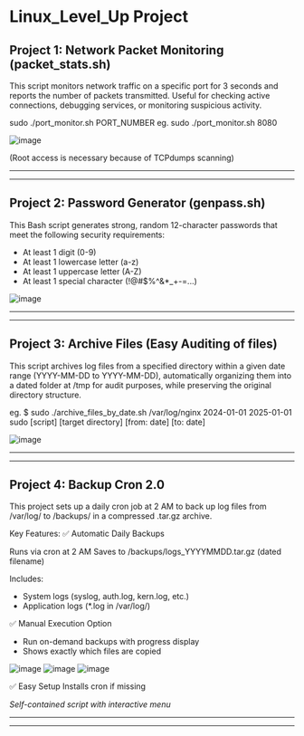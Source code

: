 # Linux_Level_Up Project

Project 1: Network Packet Monitoring (packet_stats.sh)
-------------------------------------------------------------------
This script monitors network traffic on a specific port for 3 seconds and reports the number of packets transmitted. Useful for checking active connections, debugging services, or monitoring suspicious activity.

sudo ./port_monitor.sh PORT_NUMBER eg.  sudo ./port_monitor.sh 8080

![image](https://github.com/user-attachments/assets/296622cb-1486-4e7c-a01c-0ffb939e882a)


(Root access is necessary because of TCPdumps scanning)

-----------------------------------------------------------------------------
-----------------------------------------------------------------------------

Project 2: Password Generator (genpass.sh) 
-----------------------------------------------------------------------
This Bash script generates strong, random 12-character passwords that meet the following security requirements:
  * At least 1 digit (0-9)
  * At least 1 lowercase letter (a-z)
  * At least 1 uppercase letter (A-Z)
  * At least 1 special character (!@#$%^&*_+-=...)

![image](https://github.com/user-attachments/assets/1ffd1fd2-631d-41d2-89e8-b4cc355f561d)

-----------------------------------------------------------------------------------------------------------
----------------------------------------------------------------------------------------------------------- 

Project 3: Archive Files (Easy Auditing of files)
-----------------------------------------------------------------------
This script archives log files from a specified directory within a given date range (YYYY-MM-DD to YYYY-MM-DD), automatically organizing them into a dated folder at /tmp for audit purposes, while preserving the original directory structure.

eg. $ sudo ./archive_files_by_date.sh /var/log/nginx 2024-01-01 2025-01-01 </br>
       sudo [script] [target directory] [from: date] [to: date]

![image](https://github.com/user-attachments/assets/08aad6b5-b71e-497f-9c2e-6275c1aa0608)


-----------------------------------------------------------------------------------------------------------
-----------------------------------------------------------------------------------------------------------

Project 4: Backup Cron 2.0
-----------------------------------------------------------------------

This project sets up a daily cron job at 2 AM to back up log files from /var/log/ to /backups/ in a compressed .tar.gz archive.

Key Features:
✅ Automatic Daily Backups

Runs via cron at 2 AM
Saves to /backups/logs_YYYYMMDD.tar.gz (dated filename)

Includes:
* System logs (syslog, auth.log, kern.log, etc.)
* Application logs (*.log in /var/log/)

✅ Manual Execution Option

* Run on-demand backups with progress display
*  Shows exactly which files are copied

![image](https://github.com/user-attachments/assets/43b2070e-bf0e-4e3e-ac0d-0fcc9094744b)
![image](https://github.com/user-attachments/assets/fbc26926-99f1-4918-acc4-0e0295491bb3)
![image](https://github.com/user-attachments/assets/ed724ef4-b862-4844-ba9c-38f838c8ad17)

✅ Easy Setup
Installs cron if missing

<i> Self-contained script with interactive menu <i/>

-----------------------------------------------------------------------------------------------------------
-----------------------------------------------------------------------------------------------------------


